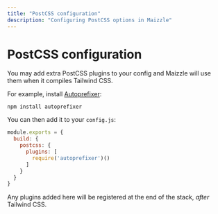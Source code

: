 ```yaml
---
title: "PostCSS configuration"
description: "Configuring PostCSS options in Maizzle"
---
```


# PostCSS configuration

You may add extra PostCSS plugins to your config and Maizzle will use them when it compiles Tailwind CSS.

For example, install [Autoprefixer](https://github.com/postcss/autoprefixer):

<terminal show-copy>

  ```
  npm install autoprefixer
  ```

</terminal>

You can then add it to your `config.js`:

<code-sample title="config.js">

  ```js
  module.exports = {
    build: {
      postcss: {
        plugins: [
          require('autoprefixer')()
        ]
      }
    }
  }
  ```

</code-sample>

Any plugins added here will be registered at the end of the stack, _after_ Tailwind CSS.
